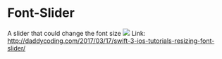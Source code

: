 # Font-Slider
A slider that could change the font size
![](https://github.com/zhiyao92/Font-Slider/blob/master/Mar-17-2017%2010-23-51.gif)
Link: http://daddycoding.com/2017/03/17/swift-3-ios-tutorials-resizing-font-slider/
